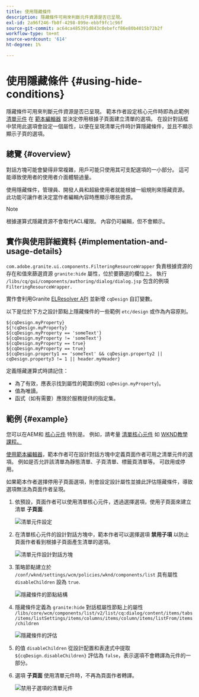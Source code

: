 ```yaml
---
title: 使用隱藏條件
description: 隱藏條件可用來判斷元件資源是否已呈現。
exl-id: 2a96f246-fb0f-4298-899e-ebbf9fc1c96f
source-git-commit: ac64ca485391d843c0ebefcf86e80b4015b72b2f
workflow-type: tm+mt
source-wordcount: '614'
ht-degree: 1%

---
```


# 使用隱藏條件 {#using-hide-conditions}

隱藏條件可用來判斷元件資源是否已呈現。 範本作者設定核心元件時即為此範例 [清單元件](https://experienceleague.adobe.com/docs/experience-manager-core-components/using/components/list.html) 在 [範本編輯器](/help/sites-cloud/authoring/features/templates.md) 並決定停用根據子頁面建立清單的選項。 在設計對話框中禁用此選項會設定一個屬性，以便在呈現清單元件時計算隱藏條件，並且不顯示顯示子頁的選項。

## 總覽 {#overview}

對話方塊可能會變得非常複雜，用戶可能只使用其可支配選項的一小部分。 這可能導致使用者的使用者介面體驗過量。

使用隱藏條件，管理員、開發人員和超級使用者就能根據一組規則來隱藏資源。 此功能可讓作者決定當作者編輯內容時應顯示哪些資源。

>[!NOTE]
>
>根據運算式隱藏資源不會取代ACL權限。 內容仍可編輯，但不會顯示。

## 實作與使用詳細資料 {#implementation-and-usage-details}

`com.adobe.granite.ui.components.FilteringResourceWrapper` 負責根據資源的存在和值來篩選資源 `granite:hide` 屬性，位於要篩選的欄位上。 執行 `/libs/cq/gui/components/authoring/dialog/dialog.jsp` 包含的例項 `FilteringResourceWrapper.`

實作會利用Granite [ELResolver API](https://helpx.adobe.com/experience-manager/6-5/sites/developing/using/reference-materials/granite-ui/api/jcr_root/libs/granite/ui/docs/server/el.html) 並新增 `cqDesign` 自訂變數。

以下是位於下方之設計節點上隱藏條件的一些範例 `etc/design` 或作為內容原則。

```
${cqDesign.myProperty}
${!cqDesign.myProperty}
${cqDesign.myProperty == 'someText'}
${cqDesign.myProperty != 'someText'}
${cqDesign.myProperty == true}
${cqDesign.myProperty == true}
${cqDesign.property1 == 'someText' && cqDesign.property2 || cqDesign.property3 != 1 || header.myHeader}
```

定義隱藏運算式時請記住：

* 為了有效，應表示找到屬性的範圍(例如 `cqDesign.myProperty`)。
* 值為唯讀。
* 函式（如有需要）應限於服務提供的指定集。

## 範例 {#example}

您可以在AEM和 [核心元件](https://experienceleague.adobe.com/docs/experience-manager-core-components/using/introduction.html) 特別是。 例如，請考量 [清單核心元件](https://experienceleague.adobe.com/docs/experience-manager-core-components/using/components/list.html) 如 [WKND教學課程。](/help/implementing/developing/introduction/develop-wknd-tutorial.md)

[使用範本編輯器](/help/sites-cloud/authoring/features/templates.md)，範本作者可在設計對話方塊中定義頁面作者可用之清單元件的選項。 例如是否允許該清單為靜態清單、子頁清單、標籤頁清單等。 可啟用或停用。

如果範本作者選擇停用子頁面選項，則會設定設計屬性並據此評估隱藏條件，導致選項無法為頁面作者呈現。

1. 依預設，頁面作者可以使用清單核心元件，透過選擇選項，使用子頁面來建立清單 **子頁面**.

   ![清單元件設定](assets/hide-conditions-list-settings.png)

1. 在清單核心元件的設計對話方塊中，範本作者可以選擇選項 **禁用子項** 以防止頁面作者看到根據子頁面產生清單的選項。

   ![清單元件設計對話方塊](assets/hide-conditions-list-design.png)

1. 策略節點建立於 `/conf/wknd/settings/wcm/policies/wknd/components/list` 具有屬性 `disableChildren` 設為 `true`.

   ![隱藏條件的節點結構](assets/hide-conditions-node-structure.png)

1. 隱藏條件定義為 `granite:hide` 對話框屬性節點上的屬性 `/libs/core/wcm/components/list/v2/list/cq:dialog/content/items/tabs/items/listSettings/items/columns/items/column/items/listFrom/items/children`

   ![隱藏條件的評估](assets/hide-conditions-evaluation.png)

1. 的值 `disableChildren` 從設計配置和表達式中提取 `${cqDesign.disableChildren}` 評估為 `false`，表示選項不會轉譯為元件的一部分。

1. 選項 **子頁面** 使用清單元件時，不再為頁面作者轉譯。

   ![禁用子選項的清單元件](assets/hide-conditions-child-disabled.png)
